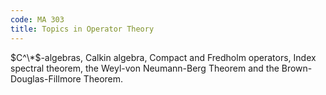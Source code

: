 ```yaml
---
code: MA 303
title: Topics in Operator Theory
---
```


$C^\*$-algebras, Calkin algebra, Compact and Fredholm operators, Index spectral theorem, the Weyl-von
Neumann-Berg Theorem and the Brown-Douglas-Fillmore Theorem.
